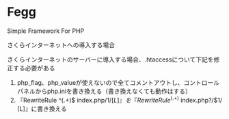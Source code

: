 Fegg
====

Simple Framework For PHP

さくらインターネットへの導入する場合

さくらインターネットのサーバーに導入する場合、.htaccessについて下記を修正する必要がある
1. php_flag、php_valueが使えないので全てコメントアウトし、コントロールパネルからphp.iniを書き換える（書き換えなくても動作はする）
2. 『RewriteRule ^(.+)$ index.php/$1/ [L]』を『RewriteRule ^(.+)$ index.php?/$1/ [L]』に書き換える
